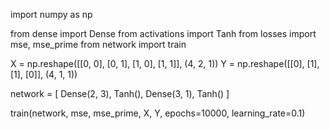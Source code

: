 import numpy as np

from dense import Dense
from activations import Tanh
from losses import mse, mse_prime
from network import train

X = np.reshape([[0, 0], [0, 1], [1, 0], [1, 1]], (4, 2, 1))
Y = np.reshape([[0], [1], [1], [0]], (4, 1, 1))

network = [
    Dense(2, 3),
    Tanh(),
    Dense(3, 1),
    Tanh()
]

train(network, mse, mse_prime, X, Y, epochs=10000, learning_rate=0.1)
